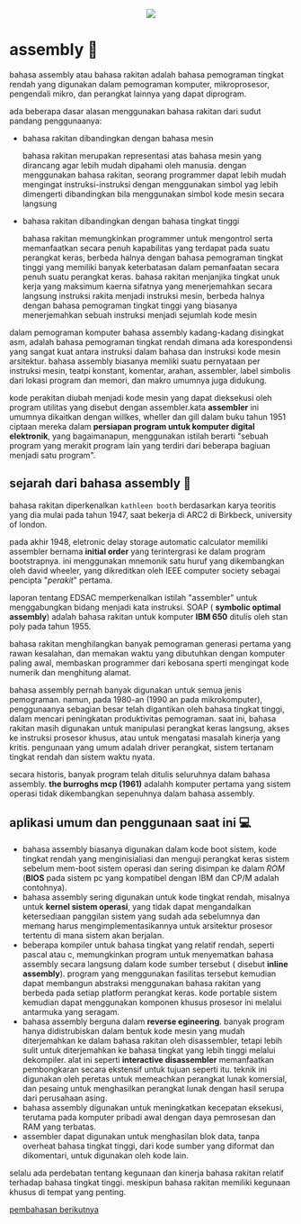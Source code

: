 <p align="center">
    <img src="https://c.tenor.com/3bTxZ4HdrysAAAAC/pixels-neon.gif">
</p>

# assembly :abacus:
bahasa assembly atau bahasa rakitan adalah bahasa pemograman tingkat rendah yang digunakan dalam pemograman komputer, mikroprosesor, pengendali mikro, dan perangkat lainnya yang dapat diprogram.

ada beberapa dasar alasan menggunakan bahasa rakitan dari sudut pandang penggunaanya:
- bahasa rakitan dibandingkan dengan bahasa mesin

    bahasa rakitan merupakan representasi atas bahasa mesin yang dirancang agar lebih mudah dipahami oleh manusia. dengan menggunakan bahasa rakitan, seorang programmer dapat lebih mudah mengingat instruksi-instruksi dengan menggunakan simbol yag lebih dimengerti dibandingkan bila menggunakan simbol kode mesin secara langsung

- bahasa rakitan dibandingkan dengan bahasa tingkat tinggi

    bahasa rakitan memungkinkan programmer untuk mengontrol serta memanfaatkan secara penuh kapabilitas yang terdapat pada suatu perangkat keras, berbeda halnya dengan bahasa pemograman tingkat tinggi yang memiliki banyak keterbatasan dalam pemanfaatan secara penuh suatu perangkat keras. bahasa rakitan menjanjika tingkat unuk kerja yang maksimum kaerna sifatnya yang menerjemahkan secara langsung instruksi rakita menjadi instruksi mesin, berbeda halnya dengan bahasa pemograman tingkat tinggi yang biasanya menerjemahkan sebuah instruksi menjadi sejumlah kode mesin

dalam pemograman komputer bahasa assembly kadang-kadang disingkat asm, adalah bahasa pemograman tingkat rendah dimana ada korespondensi yang sangat kuat antara instruksi dalam bahasa dan instruksi kode mesin arsitektur. bahasa assembly biasanya memliki suatu pernyataan per instruksi mesin, teatpi konstant, komentar, arahan, assembler, label simbolis dari lokasi program dan memori, dan makro umumnya juga didukung.

kode perakitan diubah menjadi kode mesin yang dapat dieksekusi oleh program utilitas yang disebut dengan assembler.kata __assembler__ ini umumnya dikaitkan dengan willkes, wheller dan gill dalam buku tahun 1951 ciptaan mereka dalam __persiapan program untuk komputer digital elektronik__, yang bagaimanapun, menggunakan istilah berarti "sebuah program yang merakit program lain yang terdiri dari beberapa bagiuan menjadi satu program".

## sejarah dari bahasa assembly :date:

bahasa rakitan diperkenalkan ``kathleen booth`` berdasarkan karya teoritis yang dia mulai pada tahun 1947, saat bekerja di ARC2 di Birkbeck, university of london.

pada akhir 1948, eletronic delay storage automatic calculator memiliki assembler bernama **initial order** yang terintergrasi ke dalam program bootstrapnya. ini menggunakan mnemonik satu huruf yang dikembangkan oleh david wheeler, yang dikreditkan oleh IEEE computer society sebagai pencipta "*perakit*" pertama.

laporan tentang EDSAC memperkenalkan istilah "assembler" untuk menggabungkan bidang menjadi kata instruksi. SOAP ( **symbolic optimal assembly**) adalah bahasa rakitan untuk komputer **IBM 650** ditulis oleh stan poly pada tahun 1955.

bahasa rakitan menghilangkan banyak pemograman generasi pertama yang rawan kesalahan, dan memakan waktu yang dibutuhkan dengan komputer paling awal, membaskan programmer dari kebosana sperti mengingat kode numerik dan menghitung alamat.

bahasa assembly pernah banyak digunakan untuk semua jenis pemograman. namun, pada 1980-an (1990 an pada mikrokomputer), penggunaanya sebagian besar telah digantikan oleh bahasa tingkat tinggi, dalam mencari peningkatan produktivitas pemograman. saat ini, bahasa rakitan masih digunakan untuk manipulasi perangkat keras langsung, akses ke instruksi prosesor khusus, atau untuk mengatasi masalah kinerja yang kritis. pengunaan yang umum adalah driver perangkat, sistem tertanam tingkat rendah dan sistem waktu nyata.

secara historis, banyak program telah ditulis seluruhnya dalam bahasa assembly. **the burroghs mcp (1961)** adalahh komputer pertama  yang sistem operasi tidak dikembangkan sepenuhnya dalam bahasa assembly.

## aplikasi umum dan penggunaan saat ini :computer:

- bahasa assembly biasanya digunakan dalam kode boot sistem, kode tingkat rendah yang menginisialiasi dan menguji perangkat keras sistem sebelum mem-boot sistem operasi dan sering disimpan ke dalam *ROM* (**BIOS** pada sistem pc yang kompatibel dengan IBM dan CP/M adalah contohnya).
- bahasa assembly sering digunakan untuk kode tingkat rendah, misalnya untuk **kernel sistem operasi**, yang tidak dapat mengandalkan ketersediaan panggilan sistem yang sudah ada sebelumnya dan memang harus mengimplementasikannya untuk arsitektur prosesor tertentu di mana sistem akan berjalan.
- beberapa kompiler untuk bahasa tingkat yang relatif rendah, seperti pascal atau c, memungkinkan program untuk menyematkan bahasa assembly secara langsung dalam kode sumber tersebut ( disebut **inline assembly**). program yang menggunakan fasilitas tersebut kemudian dapat membangun abstraksi menggunakan bahasa rakitan yang berbeda pada setiap platform perangkat keras. kode portable sistem kemudian dapat menggunakan komponen khusus prosesor ini melalui antarmuka yang seragam.
- bahasa assembly berguna dalam **reverse egineering**. banyak program hanya didistrubiskan dalam bentuk kode mesin yang mudah diterjemahkan ke dalam bahasa rakitan oleh disassembler, tetapi lebih sulit untuk diterjemahkan ke bahasa tingkat yang lebih tinggi melalui dekompiler. alat ini seperti **interactive disassembler** memanfaatkan pembongkaran secara ekstensif untuk tujuan seperti itu. teknik ini digunakan oleh peretas untuk memeachkan perangkat lunak komersial, dan pesaing untuk menghasilkan perangkat lunak dengan hasil serupa dari perusahaan asing.
- bahasa assembly digunakan untuk meningkatkan kecepatan eksekusi, terutama pada komputer pribadi awal dengan daya pemrosesan dan RAM yang terbatas.
- assembler dapat digunakan untuk menghasilan blok data, tanpa overheat bahasa tingkat tinggi, dari kode sumber yang diformat dan dikomentari, untuk digunakan oleh kode lain.

selalu ada perdebatan tentang kegunaan dan kinerja bahasa rakitan relatif terhadap bahasa tingkat tinggi. meskipun bahasa rakitan memiliki kegunaan khusus di tempat yang penting.

[pembahasan berikutnya](00_pemahaman)
